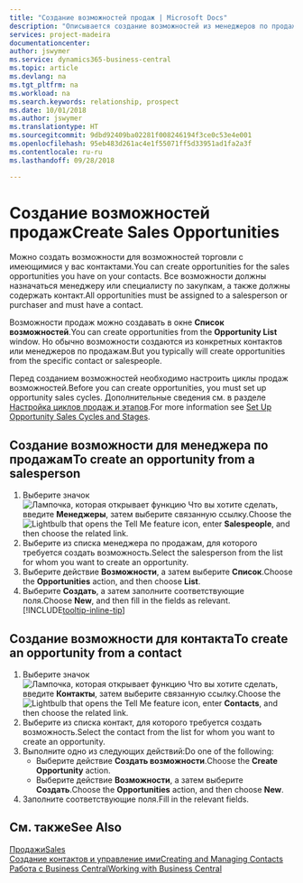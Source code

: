 ```yaml
---
title: "Создание возможностей продаж | Microsoft Docs"
description: "Описывается создание возможностей из менеджеров по продажам или контактов в Business Central."
services: project-madeira
documentationcenter: 
author: jswymer
ms.service: dynamics365-business-central
ms.topic: article
ms.devlang: na
ms.tgt_pltfrm: na
ms.workload: na
ms.search.keywords: relationship, prospect
ms.date: 10/01/2018
ms.author: jswymer
ms.translationtype: HT
ms.sourcegitcommit: 9dbd92409ba02281f008246194f3ce0c53e4e001
ms.openlocfilehash: 95eb483d261ac4e1f55071ff5d33951ad1fa2a3f
ms.contentlocale: ru-ru
ms.lasthandoff: 09/28/2018

---
```

# <a name="create-sales-opportunities"></a><span data-ttu-id="a4c41-103">Создание возможностей продаж</span><span class="sxs-lookup"><span data-stu-id="a4c41-103">Create Sales Opportunities</span></span>
<span data-ttu-id="a4c41-104">Можно создать возможности для возможностей торговли с имеющимися у вас контактами.</span><span class="sxs-lookup"><span data-stu-id="a4c41-104">You can create opportunities for the sales opportunities you have on your contacts.</span></span> <span data-ttu-id="a4c41-105">Все возможности должны назначаться менеджеру или специалисту по закупкам, а также должны содержать контакт.</span><span class="sxs-lookup"><span data-stu-id="a4c41-105">All opportunities must be assigned to a salesperson or purchaser and must have a contact.</span></span>

<span data-ttu-id="a4c41-106">Возможности продаж можно создавать в окне **Список возможностей**.</span><span class="sxs-lookup"><span data-stu-id="a4c41-106">You can create opportunities from the **Opportunity List** window.</span></span> <span data-ttu-id="a4c41-107">Но обычно возможности создаются из конкретных контактов или менеджеров по продажам.</span><span class="sxs-lookup"><span data-stu-id="a4c41-107">But you typically will create opportunities from the specific contact or salespeople.</span></span>

<span data-ttu-id="a4c41-108">Перед созданием возможностей необходимо настроить циклы продаж возможностей.</span><span class="sxs-lookup"><span data-stu-id="a4c41-108">Before you can create opportunities, you must set up opportunity sales cycles.</span></span> <span data-ttu-id="a4c41-109">Дополнительные сведения см. в разделе [Настройка циклов продаж и этапов](marketing-how-setup-opportunity-sales-cycles-stages.md).</span><span class="sxs-lookup"><span data-stu-id="a4c41-109">For more information see [Set Up Opportunity Sales Cycles and Stages](marketing-how-setup-opportunity-sales-cycles-stages.md).</span></span>

## <a name="to-create-an-opportunity-from-a-salesperson"></a><span data-ttu-id="a4c41-110">Создание возможности для менеджера по продажам</span><span class="sxs-lookup"><span data-stu-id="a4c41-110">To create an opportunity from a salesperson</span></span>
1. <span data-ttu-id="a4c41-111">Выберите значок ![Лампочка, которая открывает функцию Что вы хотите сделать](media/ui-search/search_small.png "Что вы хотите сделать"), введите **Менеджеры**, затем выберите связанную ссылку.</span><span class="sxs-lookup"><span data-stu-id="a4c41-111">Choose the ![Lightbulb that opens the Tell Me feature](media/ui-search/search_small.png "Tell me what you want to do") icon, enter **Salespeople**, and then choose the related link.</span></span>
2. <span data-ttu-id="a4c41-112">Выберите из списка менеджера по продажам, для которого требуется создать возможность.</span><span class="sxs-lookup"><span data-stu-id="a4c41-112">Select the salesperson from the list for whom you want to create an opportunity.</span></span>
3. <span data-ttu-id="a4c41-113">Выберите действие **Возможности**, а затем выберите **Список**.</span><span class="sxs-lookup"><span data-stu-id="a4c41-113">Choose the **Opportunities** action, and then choose **List**.</span></span>
4. <span data-ttu-id="a4c41-114">Выберите **Создать**, а затем заполните соответствующие поля.</span><span class="sxs-lookup"><span data-stu-id="a4c41-114">Choose **New**, and then fill in the fields as relevant.</span></span> [!INCLUDE[tooltip-inline-tip](includes/tooltip-inline-tip_md.md)]  



## <a name="to-create-an-opportunity-from-a-contact"></a><span data-ttu-id="a4c41-115">Создание возможности для контакта</span><span class="sxs-lookup"><span data-stu-id="a4c41-115">To create an opportunity from a contact</span></span>
1. <span data-ttu-id="a4c41-116">Выберите значок ![Лампочка, которая открывает функцию Что вы хотите сделать](media/ui-search/search_small.png "Что вы хотите сделать"), введите **Контакты**, затем выберите связанную ссылку.</span><span class="sxs-lookup"><span data-stu-id="a4c41-116">Choose the ![Lightbulb that opens the Tell Me feature](media/ui-search/search_small.png "Tell me what you want to do") icon, enter **Contacts**, and then choose the related link.</span></span>
2. <span data-ttu-id="a4c41-117">Выберите из списка контакт, для которого требуется создать возможность.</span><span class="sxs-lookup"><span data-stu-id="a4c41-117">Select the contact from the list for whom you want to create an opportunity.</span></span>
3. <span data-ttu-id="a4c41-118">Выполните одно из следующих действий:</span><span class="sxs-lookup"><span data-stu-id="a4c41-118">Do one of the following:</span></span>
   * <span data-ttu-id="a4c41-119">Выберите действие **Создать возможности**.</span><span class="sxs-lookup"><span data-stu-id="a4c41-119">Choose the **Create Opportunity** action.</span></span>
   * <span data-ttu-id="a4c41-120">Выберите действие **Возможности**, а затем выберите **Создать**.</span><span class="sxs-lookup"><span data-stu-id="a4c41-120">Choose the  **Opportunities** action, and then choose **New**.</span></span>
4. <span data-ttu-id="a4c41-121">Заполните соответствующие поля.</span><span class="sxs-lookup"><span data-stu-id="a4c41-121">Fill in the relevant fields.</span></span>

## <a name="see-also"></a><span data-ttu-id="a4c41-122">См. также</span><span class="sxs-lookup"><span data-stu-id="a4c41-122">See Also</span></span>
[<span data-ttu-id="a4c41-123">Продажи</span><span class="sxs-lookup"><span data-stu-id="a4c41-123">Sales</span></span>](sales-manage-sales.md)  
[<span data-ttu-id="a4c41-124">Создание контактов и управление ими</span><span class="sxs-lookup"><span data-stu-id="a4c41-124">Creating and Managing Contacts</span></span>](marketing-contacts.md)  
[<span data-ttu-id="a4c41-125">Работа с Business Central</span><span class="sxs-lookup"><span data-stu-id="a4c41-125">Working with Business Central</span></span>](ui-work-product.md)

